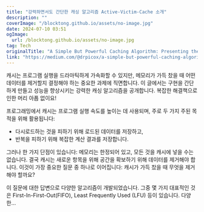 ```yaml
---
title: "강력하면서도 간단한 캐싱 알고리즘 Active-Victim-Cache 소개"
description: ""
coverImage: "/blocktong.github.io/assets/no-image.jpg"
date: 2024-07-10 03:51
ogImage: 
  url: /blocktong.github.io/assets/no-image.jpg
tag: Tech
originalTitle: "A Simple But Powerful Caching Algorithm: Presenting the Active-Victim-Cache"
link: "https://medium.com/@drpicox/a-simple-but-powerful-caching-algorithm-eb55c04c5d8f"
---
```



캐시는 프로그램 실행을 드라마틱하게 가속화할 수 있지만, 메모리가 가득 찼을 때 어떤 데이터를 제거할지 결정해야 하는 중요한 과제에 직면합니다. 이 글에서는 구현을 간단하게 만들고 성능을 향상시키는 강력한 캐싱 알고리즘을 공개합니다. 복잡한 해결책으로 인한 머리 아픔 없이요!

프로그래밍에서 캐시는 프로그램 실행 속도를 높이는 데 사용되며, 주로 두 가지 주된 목적을 위해 활용됩니다:

- 다시로드하는 것을 피하기 위해 로드된 데이터를 저장하고,
- 반복을 피하기 위해 복잡한 계산 결과를 저장합니다.

그러나 한 가지 단점이 있습니다: 메모리는 한정되어 있고, 모든 것을 캐시에 넣을 수는 없습니다. 결국 캐시는 새로운 항목을 위해 공간을 확보하기 위해 데이터를 제거해야 합니다. 이것이 가장 중요한 질문 중 하나로 이어집니다: 캐시가 가득 찼을 때 무엇을 제거해야 할까요?

<div class="content-ad"></div>

이 질문에 대한 답변으로 다양한 알고리즘이 개발되었습니다. 그중 몇 가지 대표적인 것은 First-In-First-Out(FIFO), Least Frequently Used (LFU) 등이 있습니다. 다양한…